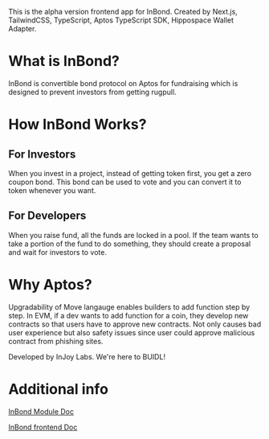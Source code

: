This is the alpha version frontend app for InBond.
Created by Next.js, TailwindCSS, TypeScript, Aptos TypeScript SDK, Hippospace Wallet Adapter.

# What is InBond?
InBond is convertible bond protocol on Aptos for fundraising which is designed to prevent investors from getting rugpull.

# How InBond Works?
## For Investors
When you invest in a project, instead of getting token first, you get a zero coupon bond. This bond can be used to vote and you can convert it to token whenever you want.

## For Developers
When you raise fund, all the funds are locked in a pool. If the team wants to take a portion of the fund to do something, they should create a proposal and wait for investors to vote.

# Why Aptos?
Upgradability of Move langauge enables builders to add function step by step. In EVM, if a dev wants to add function for a coin, they develop new contracts so that users have to approve new contracts. Not only causes bad user experience but also safety issues since user could approve malicious contract from phishing sites.

Developed by InJoy Labs. We're here to BUIDL!

# Additional info
[InBond Module Doc](https://github.com/gregshen0925/inbond/blob/main/inbond-module/README.md)

[InBond frontend Doc](https://github.com/gregshen0925/inbond/blob/main/web/README.md)
